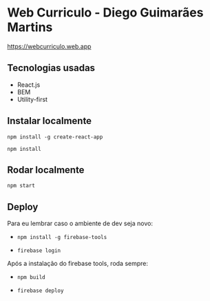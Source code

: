 # Web Curriculo - Diego Guimarães Martins

https://webcurriculo.web.app

## Tecnologias usadas

- React.js
- BEM
- Utility-first

## Instalar localmente

```npm install -g create-react-app```

```npm install```

## Rodar localmente

```npm start```

## Deploy

Para eu lembrar caso o ambiente de dev seja novo:
- ```npm install -g firebase-tools```

- ```firebase login```

Após a instalação do firebase tools, roda sempre:
- ```npm build```

- ```firebase deploy```

